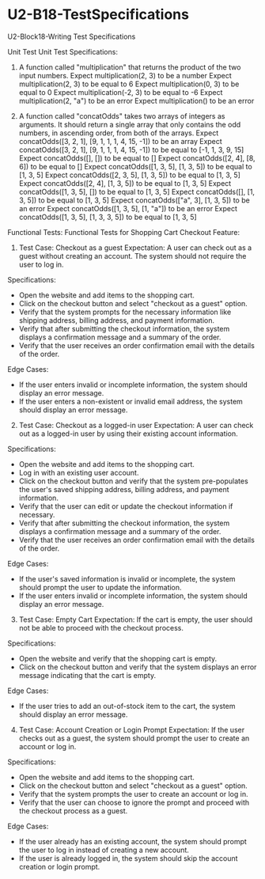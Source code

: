 # U2-B18-TestSpecifications
U2-Block18-Writing Test Specifications

Unit Test
Unit Test Specifications:

1. A function called "multiplication" that returns the product of the two input numbers.
Expect multiplication(2, 3) to be a number
Expect multiplication(2, 3) to be equal to 6
Expect multiplication(0, 3) to be equal to 0
Expect multiplication(-2, 3) to be equal to -6
Expect multiplication(2, "a") to be an error
Expect multiplication() to be an error


2. A function called "concatOdds" takes two arrays of integers as arguments. It should return a single array that only contains the odd numbers, in ascending order, from both of the arrays.
Expect concatOdds([3, 2, 1], [9, 1, 1, 1, 4, 15, -1]) to be an array
Expect concatOdds([3, 2, 1], [9, 1, 1, 1, 4, 15, -1]) to be equal to [-1, 1, 3, 9, 15]
Expect concatOdds([], []) to be equal to []
Expect concatOdds([2, 4], [8, 6]) to be equal to []
Expect concatOdds([1, 3, 5], [1, 3, 5]) to be equal to [1, 3, 5]
Expect concatOdds([2, 3, 5], [1, 3, 5]) to be equal to [1, 3, 5]
Expect concatOdds([2, 4], [1, 3, 5]) to be equal to [1, 3, 5]
Expect concatOdds([1, 3, 5], []) to be equal to [1, 3, 5]
Expect concatOdds([], [1, 3, 5]) to be equal to [1, 3, 5]
Expect concatOdds(["a", 3], [1, 3, 5]) to be an error
Expect concatOdds([1, 3, 5], [1, "a"]) to be an error
Expect concatOdds([1, 3, 5], [1, 3, 3, 5]) to be equal to [1, 3, 5]

Functional Tests:
Functional Tests for Shopping Cart Checkout Feature:

1. Test Case: Checkout as a guest
Expectation: A user can check out as a guest without creating an account. The system should not require the user to log in.

Specifications:
- Open the website and add items to the shopping cart.
- Click on the checkout button and select "checkout as a guest" option.
- Verify that the system prompts for the necessary information like shipping address, billing address, and payment information.
- Verify that after submitting the checkout information, the system displays a confirmation message and a summary of the order.
- Verify that the user receives an order confirmation email with the details of the order.

Edge Cases:
- If the user enters invalid or incomplete information, the system should display an error message.
- If the user enters a non-existent or invalid email address, the system should display an error message.

2. Test Case: Checkout as a logged-in user
Expectation: A user can check out as a logged-in user by using their existing account information.

Specifications:
- Open the website and add items to the shopping cart.
- Log in with an existing user account.
- Click on the checkout button and verify that the system pre-populates the user's saved shipping address, billing address, and payment information.
- Verify that the user can edit or update the checkout information if necessary.
- Verify that after submitting the checkout information, the system displays a confirmation message and a summary of the order.
- Verify that the user receives an order confirmation email with the details of the order.

Edge Cases:
- If the user's saved information is invalid or incomplete, the system should prompt the user to update the information.
- If the user enters invalid or incomplete information, the system should display an error message.

3. Test Case: Empty Cart
Expectation: If the cart is empty, the user should not be able to proceed with the checkout process.

Specifications:
- Open the website and verify that the shopping cart is empty.
- Click on the checkout button and verify that the system displays an error message indicating that the cart is empty.

Edge Cases:
- If the user tries to add an out-of-stock item to the cart, the system should display an error message.

4. Test Case: Account Creation or Login Prompt
Expectation: If the user checks out as a guest, the system should prompt the user to create an account or log in.

Specifications:
- Open the website and add items to the shopping cart.
- Click on the checkout button and select "checkout as a guest" option.
- Verify that the system prompts the user to create an account or log in.
- Verify that the user can choose to ignore the prompt and proceed with the checkout process as a guest.

Edge Cases:
- If the user already has an existing account, the system should prompt the user to log in instead of creating a new account.
- If the user is already logged in, the system should skip the account creation or login prompt.
